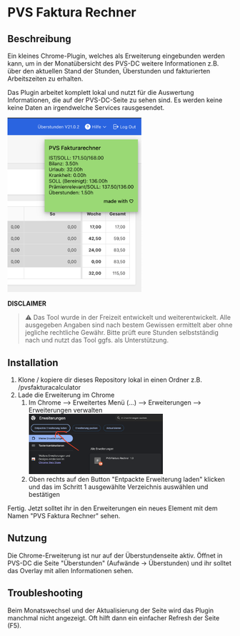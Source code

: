 # PVS Faktura Rechner

## Beschreibung
Ein kleines Chrome-Plugin, welches als Erweiterung eingebunden werden kann, um in der Monatübersicht des PVS-DC
weitere Informationen z.B. über den aktuellen Stand der Stunden, Überstunden und fakturierten Arbeitszeiten zu
erhalten.

Das Plugin arbeitet komplett lokal und nutzt für die Auswertung Informationen, die auf der PVS-DC-Seite zu sehen sind.
Es werden keine keine Daten an irgendwelche Services rausgesendet.

<img src="docs/assets/pvsfakturacalculator.png" alt="drawing" width="300"/>

**DISCLAIMER** 
> :warning: Das Tool wurde in der Freizeit entwickelt und weiterentwickelt. Alle ausgegeben Angaben
sind nach bestem Gewissen ermittelt aber ohne jegliche rechtliche Gewähr. Bitte prüft eure Stunden
selbstständig nach und nutzt das Tool ggfs. als Unterstützung.

## Installation
1. Klone / kopiere dir dieses Repository lokal in einen Ordner z.B. /pvsfakturacalculator
2. Lade die Erweiterung im Chrome 
   1. Im Chrome --> Erweitertes Menü (...) --> Erweiterungen --> Erweiterungen verwalten
      <img src="docs/assets/add-chrome-extention.png" alt="drawing" width="300"/>
   2. Oben rechts auf den Button "Entpackte Erweiterung laden" klicken und das im Schritt 1 ausgewählte Verzeichnis auswählen und bestätigen

Fertig. Jetzt solltet ihr in den Erweiterungen ein neues Element mit dem Namen "PVS Faktura Rechner" sehen.

## Nutzung
Die Chrome-Erweiterung ist nur auf der Überstundenseite aktiv. Öffnet in PVS-DC die Seite "Überstunden" (Aufwände -> Überstunden)
und ihr solltet das Overlay mit allen Informationen sehen.

## Troubleshooting
Beim Monatswechsel und der Aktualisierung der Seite wird das Plugin manchmal nicht angezeigt. Oft hilft dann ein 
einfacher Refresh der Seite (F5).
